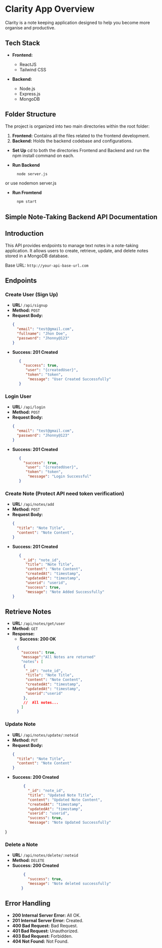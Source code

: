 # Clarity App Overview

Clarity is a note keeping application designed to help you become more organise and productive.

## Tech Stack
- **Frontend:**
  - ReactJS
  - Tailwind CSS

- **Backend:**
  - Node.js
  - Express.js
  - MongoDB

## Folder Structure

The project is organized into two main directories within the root folder:

1. **Frontend:** Contains all the files related to the frontend development.
2. **Backend:** Holds the backend codebase and configurations.

- **Set Up**
 cd to both the directories Frontend and Backend and run the npm install command on each.

- **Run Backend**
  ```bash
    node server.js
or use nodemon server.js

- **Run Fromtend**
  ```bash
    npm start

## Simple Note-Taking Backend API Documentation

## Introduction
This API provides endpoints to manage text notes in a note-taking application. It allows users to create, retrieve, update, and delete notes stored in a MongoDB database.

Base URL: `http://your-api-base-url.com`

## Endpoints

### Create User (Sign Up)
- **URL:** `/api/signup`
- **Method:** `POST`
- **Request Body:**
  ```json
  {
    "email": "test@gmail.com",
    "fullname": "Jhon Doe",
    "password": "Jhonny@123"
  }
 - **Success: 201 Created**
    ```json
       {
         "success": true, 
          "user": "{createdUser}", 
          "token": "token", 
           "message": "User Created Successfully"
       }

### Login User
- **URL:** `/api/login`
- **Method:** `POST`
- **Request Body:**
  ```json
  {
    "email": "test@gmail.com",
    "password": "Jhonny@123"
  }
 - **Success: 201 Created**
    ```json
       {
         "success": true, 
          "user": "{createdUser}", 
          "token": "token", 
           "message": "Login Successful"
       }


### Create Note (Protect API need token verification)
- **URL:** `/api/notes/add`
- **Method:** `POST`
- **Request Body:**
  ```json
  {
    "title": "Note Title",
    "content": "Note Content",
  }
 - **Success: 201 Created**
    ```json
       {
         "_id": "note_id",
          "title": "Note Title",
          "content": "Note Content",
          "createdAt": "timestamp",
          "updatedAt": "timestamp",
          "userid": "userid",
          "success": true,
          "message": "Note Added Successfully"
    }
 

## Retrieve Notes

- **URL:** `/api/notes/get/user`
- **Method:** `GET`
- **Response:**
  - **Success: 200 OK**
  ```json
    { 
      "success": true,
      "message":"All Notes are returned"
      "notes": [
       {
        "_id": "note_id",
        "title": "Note Title",
        "content": "Note Content",
        "createdAt": "timestamp",
        "updatedAt": "timestamp",
        "userid":"userid" 
       },
       //  All notes...
      ]
    }

### Update Note
- **URL:** `/api/notes/update/:noteid`
- **Method:** `PUT`
- **Request Body:**
  ```json
  {
    "title": "Note Title",
    "content": "Note Content"
  }
 - **Success: 200 Created**
     ```json
          {
            "_id": "note_id",
            "title": "Updated Note Title",
            "content": "Updated Note Content",
            "createdAt": "timestamp",
            "updatedAt": "timestamp",
            "userid": "userid",
            "success": true, 
            "message": "Note Updated Successfully"
  }


### Delete a Note
- **URL:** `/api/notes/delete/:noteid`
- **Method:** `DELETE`
 - **Success: 200 Created**
   ```json
        {
          "success": true, 
          "message": "Note deleted successfully" 
       }


## Error Handling

- **200 Internal Server Error:** All OK.
- **201 Internal Server Error:** Created.
- **400 Bad Request:** Bad Request.
- **401 Bad Request:** Unauthorized.
- **403 Bad Request:** Forbidden.
- **404 Not Found:** Not Found.

